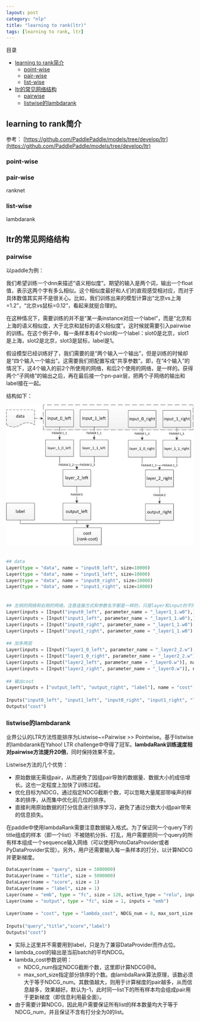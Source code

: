```yaml
---
layout: post
category: "nlp"
title: "learning to rank(ltr)"
tags: [learning to rank, ltr]
---
```


目录

<!-- TOC -->

- [learning to rank简介](#learning-to-rank简介)
    - [point-wise](#point-wise)
    - [pair-wise](#pair-wise)
    - [list-wise](#list-wise)
- [ltr的常见网络结构](#ltr的常见网络结构)
    - [pairwise](#pairwise)
    - [listwise的lambdarank](#listwise的lambdarank)

<!-- /TOC -->

## learning to rank简介

参考：
[https://github.com/PaddlePaddle/models/tree/develop/ltr](https://github.com/PaddlePaddle/models/tree/develop/ltr)

### point-wise

### pair-wise

ranknet

### list-wise

lambdarank

## ltr的常见网络结构

### pairwise

以paddle为例：

我们希望训练一个dnn来描述“语义相似度”。期望的输入是两个词，输出一个float值，表示这两个字有多么相似。这个相似度最好和人们的直观感受相对应，而对于具体数值其实并不是很关心。比如，我们训练出来的模型计算出“北京vs上海=1.2”，“北京vs鼠标=0.12”，看起来就挺合理的。

在这种情况下，需要训练的并不是“某一条instance对应一个label”，而是“北京和上海的语义相似度，大于北京和鼠标的语义相似度”。这时候就需要引入pairwise的训练。在这个例子中，每一条样本有4个slot和一个label：slot0是北京，slot1是上海，slot2是北京，slot3是鼠标，label是1。

假设模型已经训练好了，我们需要的是“两个输入一个输出”，但是训练的时候却是“四个输入一个输出”。这需要我们把配置写成“共享参数”。即，在“4个输入”的情况下，这4个输入的前2个所使用的网络，和后2个使用的网络，是一样的。获得两个“子网络”的输出之后，再在最后接一个pn-pair层，把两个子网络的输出和label接在一起。

结构如下：

![](../assets/ltr-paddle-demo.jpg)

```python

## data
Layer(type = "data", name = "input0_left", size=10000)
Layer(type = "data", name = "input1_left", size=10000)
Layer(type = "data", name = "input0_right", size=10000)
Layer(type = "data", name = "input1_right", size=10000)


## 左侧的网络和右侧的网络，注意连接方式和参数名字都是一样的，只是layer和input的不同。
Layer(inputs = [Input("input0_left", parameter_name = "_layer1_1.w0"),], name = "layer1_0_left", bias = Bias(parameter_name = "_layer1_1.wbias"), active_type = "tanh", type = "fc", size = 128)
Layer(inputs = [Input("input1_left", parameter_name = "_layer1_1.w0"),], name = "layer1_1_left", bias = Bias(parameter_name = "_layer1_1.wbias"), active_type = "tanh", type = "fc", size = 128)
Layer(inputs = [Input("input0_right", parameter_name = "_layer1_1.w0"),], name = "layer1_0_right", bias = Bias(parameter_name = "_layer1_1.wbias"), active_type = "tanh", type = "fc", size = 128)
Layer(inputs = [Input("input1_right", parameter_name = "_layer1_1.w0"),], name = "layer1_1_right", bias = Bias(parameter_name = "_layer1_1.wbias"), active_type = "tanh", type = "fc", size = 128)

## 加多两层
Layer(inputs = [Input("layer1_0_left", parameter_name = "_layer2_2.w"), Input("layer1_1_left", parameter_name = "_layer2_3.w")], name = "layer2_left", bias = Bias(parameter_name = "_layer2.bias"), active_type = "tanh", type = "fc", size = 64)
Layer(inputs = [Input("layer1_0_right", parameter_name = "_layer2_2.w"), Input("layer1_1_right", parameter_name = "_layer2_3.w")], name = "layer2_right", bias = Bias(parameter_name = "_layer2.bias"), active_type = "tanh", type = "fc", size = 64)
Layer(inputs = [Input("layer2_left", parameter_name = "_layerO.w")], name = "output_left", bias = Bias(parameter_name = "_layerO.bias"), type = "fc", size = 1)
Layer(inputs = [Input("layer2_right", parameter_name = "_layerO.w")], name = "output_right", bias = Bias(parameter_name = "_layerO.bias"), type = "fc", size = 1)

## 输出cost
Layer(inputs = ["output_left", "output_right", "label"], name = "cost", type = "rank-cost")

Inputs("input0_left", "input1_left", "input0_right", "input1_right", "label") 
Outputs("cost")

```

### listwise的lambdarank

业界公认的LTR方法性能排序为Listwise~=Pairwise >> Pointwise。基于listwise的lambdarank在Yahoo! LTR challenge中夺得了冠军。**lambdaRank训练速度相对pairwise方法提升20倍**，同时保持效果不变。

Listwise方法的几个优势：

+ 原始数据无需组pair，从而避免了因组pair导致的数据量、数据大小的成倍增长。这也一定程度上加快了训练过程。
+ 优化目标为NDCG，通过指定NDCG截断个数，可以忽略大量尾部带噪声的样本的排序，从而集中优化前几位的排序。
+ 直接利用原始数据的打分信息进行排序学习，避免了通过分数大小组pair带来的信息损失。

在paddle中使用lambdaRank需要注意数据输入格式。为了保证同一个query下的title组成的样本（即一个list）不被随机分拆、打乱，用户需要把同一个query的所有样本组成一个sequence输入网络（可以使用ProtoDataProvider或者PyDataProvider实现）。另外，用户还需要输入每一条样本的打分，以计算NDCG并更新梯度。

```python
DataLayer(name = "query", size = 5000000)
DataLayer(name = "title", size = 5000000)
DataLayer(name = "score", size = 1)
DataLayer(name = "label", size = 1)
Layer(name = "emb", type = "fc", size = 128, active_type = "relu", inputs = Input("query", parameter_name="emb.w"), bias = Bias(parameter_name="emb.bias"))
Layer(name = "output", type = "fc", size = 1, inputs = "emb")
 
Layer(name = "cost", type = "lambda_cost", NDCG_num = 8, max_sort_size = -1, inputs = ["output", "score"])
 
Inputs("query","title","score","label")
Outputs("cost")
```

+ 实际上这里并不需要用到label，只是为了兼容DataProvider而作占位。
+ lambda_cost的输出是当前batch的平均NDCG。
+ lambda_cost参数说明：
	+ NDCG_num指定NDCG截断个数，这里即计算NDCG@8。
	+ max_sort_size指定部分排序的个数。由lambdaRank算法原理，该数必须大于等于NDCG_num。其数值越大，则用于计算梯度的pair越多，从而信息越多，效果越好。默认为-1，此时同一list下的所有样本均会组成pair用于更新梯度（即信息利用最全面）。
+ 由于需要计算NDCG，因此用户需要保证所有list的样本数量均大于等于NDCG_num，并且保证不含有打分全为0的list。